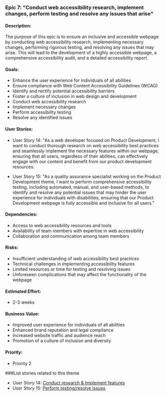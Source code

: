 ### Epic 7: "Conduct web accessibility research, implement changes, perform testing and resolve any issues that arise"

#### Description:

The purpose of this epic is to ensure an inclusive and accessible webpage by conducting web accessibility research, implementing necessary changes, 
performing rigorous testing, and resolving any issues that may arise. This will lead to the development of a highly accessible webpage, a comprehensive 
accessibility audit, and a detailed accessibility report.

#### Goals:

- Enhance the user experience for individuals of all abilities
- Ensure compliance with Web Content Accessibility Guidelines (WCAG)
- Identify and rectify potential accessibility barriers
- Foster a culture of inclusion in web design and development
- Conduct web accessibility research
- Implement necessary changes
- Perform accessibility testing
- Resolve any identified issues

#### User Stories:

- User Story 14: "As a web developer focused on Product Development, I want to conduct thorough research on web accessibility best practices and seamlessly implement the necessary features within our webpage, ensuring that all users, regardless of their abilities, can effectively engage with our content and benefit from our product development resources.

- User Story 15: "As a quality assurance specialist working on the Product Development theme, I want to perform comprehensive accessibility testing, including automated, manual, and user-based methods, to identify and resolve any potential issues that may hinder the user experience for individuals with disabilities, ensuring that our Product Development webpage is fully accessible and inclusive for all users."

#### Dependencies:

- Access to web accessibility resources and tools
- Availability of team members with expertise in web accessibility
- Collaboration and communication among team members

#### Risks:

- Insufficient understanding of web accessibility best practices
- Technical challenges in implementing accessibility features
- Limited resources or time for testing and resolving issues
- Unforeseen complications that may affect the functionality of the webpage

#### Estimated Effort:

- 2-3 weeks

#### Business Value:

- Improved user experience for individuals of all abilities
- Enhanced brand reputation and legal compliance
- Increased website traffic and audience reach
- Promotion of a culture of inclusion and diversity

#### Priority:

- Priority 2

###List stories related to this theme

- User Story 14: [Conduct research & Implement features](https://github.com/cad448/mywebclass-simulation/blob/master/documentation/stories/story_14_implement_web_accessibility_mastery.md)
- User Story 15: [Perform testing/resolve issues](https://github.com/cad448/mywebclass-simulation/blob/master/documentation/stories/story_15_testing_web_accessibility_mastery.md)







